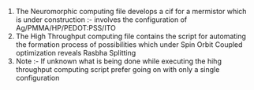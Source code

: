 1. The Neuromorphic computing file develops a cif for a mermistor which is under construction :- involves the configuration of Ag/PMMA/HP/PEDOT:PSS/ITO
2. The High Throughput computing file contains the script for automating the formation process of possibilities which under Spin Orbit Coupled optimization reveals Rasbha Splitting
3. Note :- If unknown what is being done while executing the hihg throughput computing script prefer going on with only a single configuration
